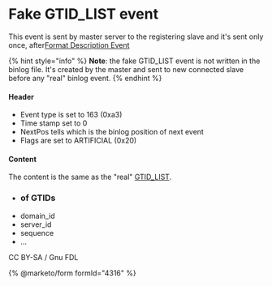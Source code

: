 # Fake GTID\_LIST event

This event is sent by master server to the registering slave and it's sent only once, after[Format Description Event](format_description_event.md)

{% hint style="info" %}
**Note**: the fake GTID\_LIST event is not written in the binlog file. It's created by the master and sent to new connected slave before any "real" binlog event.
{% endhint %}

#### Header

* Event type is set to 163 (0xa3)
* Time stamp set to 0
* NextPos tells which is the binlog position of next event
* Flags are set to ARTIFICIAL (0x20)

#### Content

The content is the same as the "real" [GTID\_LIST](gtid_list_event.md).

* ### of GTIDs
* domain\_id
* server\_id
* sequence
* ...

CC BY-SA / Gnu FDL

{% @marketo/form formId="4316" %}
